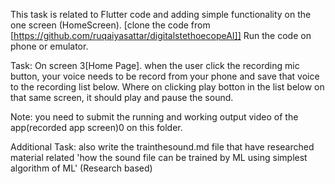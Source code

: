 This task is related to Flutter code and adding simple functionality on the one screen (HomeScreen).
[clone the code from [https://github.com/ruqaiyasattar/digitalstethoecopeAI]]
Run the code on phone or emulator. 

Task: On screen 3[Home Page]. when the user click the recording mic button, your voice needs to be 
record from your phone and save that voice to the recording list below. 
Where on clicking play botton in the list below on that same screen, it should play and pause the sound. 

Note: you need to submit the running and working output video of the app(recorded app screen)0 on this folder.


Additional Task: also write the trainthesound.md file that have researched material related 'how the sound file can be trained by ML using simplest algorithm of ML' (Research based)
